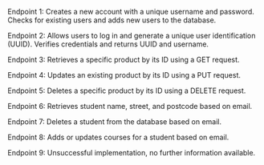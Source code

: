 Endpoint 1: Creates a new account with a unique username and password. Checks for existing users and adds new users to the database.

Endpoint 2: Allows users to log in and generate a unique user identification (UUID). Verifies credentials and returns UUID and username.

Endpoint 3: Retrieves a specific product by its ID using a GET request.

Endpoint 4: Updates an existing product by its ID using a PUT request.

Endpoint 5: Deletes a specific product by its ID using a DELETE request.

Endpoint 6: Retrieves student name, street, and postcode based on email.

Endpoint 7: Deletes a student from the database based on email.

Endpoint 8: Adds or updates courses for a student based on email.

Endpoint 9: Unsuccessful implementation, no further information available.
